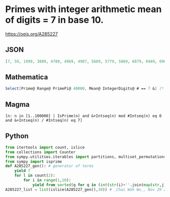 # Primes with integer arithmetic mean of digits \= 7 in base 10\.
https://oeis.org/A285227
## JSON
```JSON
[7, 59, 1999, 3889, 4789, 4969, 4987, 5689, 5779, 5869, 6679, 6949, 6967, 7489, 7669, 7687, 7759, 7867, 7993, 8389, 8677, 8839, 8893, 8929, 9199, 9397, 9649, 9739, 9829, 9883, 9973, 18899, 19889, 19979, 19997, 28979, 29789, 29879, 35999, 36899, 37799, 37889]
```
## Mathematica
```Mathematica
Select[Prime@ Range@ PrimePi@ 40000, Mean@ IntegerDigits@ # == 7 &] (* _Michael De Vlieger_, Apr 22 2017 *)
```
## Magma
```Magma
[n: n in [1..100000] | IsPrime(n) and &+Intseq(n) mod #Intseq(n) eq 0 and &+Intseq(n) / #Intseq(n) eq 7]
```
## Python
```Python
from itertools import count, islice
from collections import Counter
from sympy.utilities.iterables import partitions, multiset_permutations
from sympy import isprime
def A285227_gen(): # generator of terms
    yield 7
    for l in count(2):
        for i in range(1,10):
            yield from sorted(q for q in (int(str(i)+''.join(map(str,j))) for s,p in partitions(7*l-i,m=l-1,k=9,size=True) for j in multiset_permutations([0]*(l-1-s)+list(Counter(p).elements()))) if isprime(q))
A285227_list = list(islice(A285227_gen(),30)) # _Chai Wah Wu_, Nov 29 2023
```
